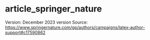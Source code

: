 # article_springer_nature
Version: December 2023 version
Source: https://www.springernature.com/gp/authors/campaigns/latex-author-support#c17590862
